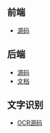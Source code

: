 ## 前端
- [源码](https://github.com/GlimmerIndex/Front-End)

## 后端
- [源码](https://github.com/GlimmerIndex/Glimmer-Index-Back-End)
- [文档](https://github.com/GlimmerIndex/Glimmer-Index-Back-End/wiki)

## 文字识别
- [OCR源码](https://github.com/GlimmerIndex/pdfocr)
